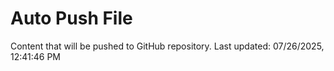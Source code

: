 # Auto Push File

Content that will be pushed to GitHub repository.
Last updated: 07/26/2025, 12:41:46 PM
